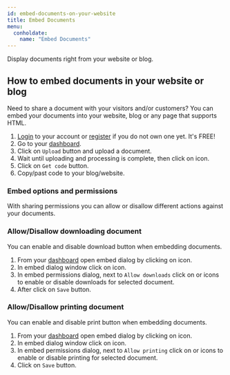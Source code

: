 ```yaml
---
id: embed-documents-on-your-website
title: Embed Documents
menu:
  conholdate:
    name: "Embed Documents" 
---
```


Display documents right from your website or blog.

## How to embed documents in your website or blog
Need to share a document with your visitors and/or customers? You can embed your documents into your website, blog or any page that supports HTML.
1. [Login](https://conholdate.app/signin) to your account or [register](https://conholdate.app/signin) if you do not own one yet. It's FREE!
1. Go to your [dashboard](https://dashboard.conholdate.app).
1. Click on `Upload` button and upload a document.
1. Wait until uploading and processing is complete, then click on <i class="fas fa-code"></i> icon.
1. Click on `Get code` button.
1. Copy/past code to your blog/website.

### Embed options and permissions
With sharing permissions you can allow or disallow different actions against your documents.

### Allow/Disallow downloading document
You can enable and disable download button when embedding documents.  
1. From your [dashboard](https://dashboard.conholdate.app) open embed dialog by clicking on <i class="fas fa-code"></i> icon.
1. In embed dialog window click on <i class="fas fa-cog"></i> icon.
1. In embed permissions dialog, next to `Allow downloads` click on <i class="fas fa-toggle-on"></i> or <i class="fas fa-toggle-off"></i> icons to enable or disable downloads for selected document.
1. After click on `Save` button.

### Allow/Disallow printing document
You can enable and disable print button when embedding documents.  
1. From your [dashboard](https://dashboard.conholdate.app) open embed dialog by clicking on <i class="fas fa-code"></i> icon.
1. In embed dialog window click on <i class="fas fa-cog"></i> icon.
1. In embed permissions dialog, next to `Allow printing` click on <i class="fas fa-toggle-on"></i> or <i class="fas fa-toggle-off"></i> icons to enable or disable printing for selected document.
1. Click on `Save` button.